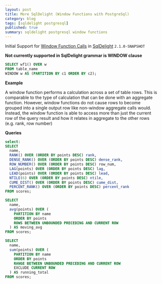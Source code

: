 ```yaml
---
layout: post
title: More SqlDelight (Window Functions with PostgreSql)
category: blog
tags: [sqldelight postgresql] 
published: true
summary: sqldelight postgresql window functions 
---
```


Initial Support for  [Window Function Calls](https://www.postgresql.org/docs/current/sql-expressions.html#SYNTAX-WINDOW-FUNCTIONS) in [SqlDelight](https://sqldelight.github.io/sqldelight/2.0.2/) `2.1.0-SNAPSHOT`

**Not currently supported in SqlDelight grammar is WINDOW clause**
```sql
SELECT wf1() OVER w
FROM table_name 
WINDOW w AS (PARTITION BY c1 ORDER BY c2);
```

**Example**

A window function performs a calculation across a set of table rows.
This is comparable to the type of calculation that can be done with an aggregate function.
However, window functions do not cause rows to become grouped into a single output row like
non-window aggregate calls would. Instead, the window function is able to access more than just the
current row of the query result and how it relates in aggregate to the other rows (e.g. rank, row number)

**Queries**

```sql
select:
SELECT
  name,
  RANK() OVER (ORDER BY points DESC) rank,
  DENSE_RANK() OVER (ORDER BY points DESC) dense_rank,
  ROW_NUMBER() OVER (ORDER BY points DESC) row_num,
  LAG(points) OVER (ORDER BY points DESC) lag,
  LEAD(points) OVER (ORDER BY points DESC) lead,
  NTILE(6) OVER (ORDER BY points DESC) ntile,
  CUME_DIST() OVER (ORDER BY points DESC) cume_dist,
  PERCENT_RANK() OVER (ORDER BY points DESC) percent_rank
FROM scores;

SELECT
  name,
  avg(points) OVER (
    PARTITION BY name
    ORDER BY points
    ROWS BETWEEN UNBOUNDED PRECEDING AND CURRENT ROW
  ) AS moving_avg
FROM scores;

SELECT
  name,
  sum(points) OVER (
    PARTITION BY name
    ORDER BY points
    RANGE BETWEEN UNBOUNDED PRECEDING AND CURRENT ROW
    EXCLUDE CURRENT ROW 
  ) AS running_total
FROM scores;

```



